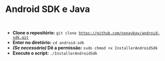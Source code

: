 <h1><strong>Android SDK e Java</strong></h1>
<br/>
<ul>
  <li><b>Clone o repositório:</b> <code>git clone <a href="https://github.com/nonaybay/android-sdk/">https://github.com/nonaybay/android-sdk.git</a></code></li>
  <li><b>Enter no diretório:</b> <code>cd android-sdk</code></li>
  <li><b><i>(Se necessário)</i> Dê a permissão:</b> <code>sudo chmod +x InstallerAndroidSdk</code></li>
  <li><b>Execute o script:</b> <code>./InstallerAndroidSdk</code></li>
</ul>
